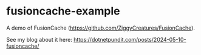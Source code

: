 # fusioncache-example
A demo of FusionCache (https://github.com/ZiggyCreatures/FusionCache).

See my blog about it here: https://dotnetpundit.com/posts/2024-05-10-fusioncache/

